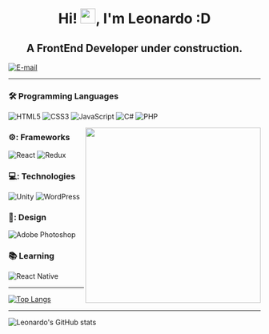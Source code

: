 <h1 align="center">Hi! <img src="https://raw.githubusercontent.com/kaueMarques/kaueMarques/master/hi.gif" width="30px">, I'm Leonardo :D</h1>
<h2 align="center">A FrontEnd Developer under construction.</h2>

<a href="https://www.linkedin.com/in/leonardo-188332138/">
<img align="center" alt="E-mail" src="https://img.shields.io/badge/-How%20to%20reach%20me-red"/>
</a>

---------

### :hammer_and_wrench: Programming Languages

<p><img alt="HTML5" src="https://img.shields.io/badge/html5%20-%23E34F26.svg?&style=for-the-badge&logo=html5&logoColor=white"/>
  <img alt="CSS3" src="https://img.shields.io/badge/css3%20-%231572B6.svg?&style=for-the-badge&logo=css3&logoColor=white"/>
  <img alt="JavaScript" src="https://img.shields.io/badge/javascript%20-%23323330.svg?&style=for-the-badge&logo=javascript&logoColor=%23F7DF1E"/>
  <img alt="C#" src="https://img.shields.io/badge/c%23%20-%23239120.svg?&style=for-the-badge&logo=c-sharp&logoColor=white"/>
  <img alt="PHP" src="https://img.shields.io/badge/php-%23777BB4.svg?&style=for-the-badge&logo=php&logoColor=white"/><p/>
  
  <img align="right" src="https://www.pinclipart.com/picdir/big/101-1014294_dab-emoji-png-transparent-pixel-art-facile-smiley.png" width="350"/>
  
  ### ⚙️: Frameworks

<p><img alt="React" src="https://img.shields.io/badge/react%20-%2320232a.svg?&style=for-the-badge&logo=react&logoColor=%2361DAFB"/>
  <img alt="Redux" src="https://img.shields.io/badge/redux%20-%23593d88.svg?&style=for-the-badge&logo=redux&logoColor=white"/><p/>
  
  ### 💻: Technologies
  
 <p><img alt="Unity" src="https://img.shields.io/badge/unity%20-%23000000.svg?&style=for-the-badge&logo=unity&logoColor=white"/>
    <img alt="WordPress" src="https://img.shields.io/badge/WordPress%20-%23117AC9.svg?&style=for-the-badge&logo=WordPress&logoColor=white"/><p/>
  
  ### 🎨: Design

<img alt="Adobe Photoshop" src="https://img.shields.io/badge/adobe%20photoshop%20-%2331A8FF.svg?&style=for-the-badge&logo=adobe%20photoshop&logoColor=white"/>

### :books: Learning

<img alt="React Native" src="https://img.shields.io/badge/react_native%20-%2320232a.svg?&style=for-the-badge&logo=react&logoColor=%2361DAFB"/>
  
  -------------------------

[![Top Langs](https://github-readme-stats.vercel.app/api/top-langs/?username=LeonardoDaLuz&layout=compact&theme=dark)](https://github.com/anuraghazra/github-readme-stats)

-------------------------

![Leonardo's GitHub stats](https://github-readme-stats.vercel.app/api?username=LeonardoDaLuz&theme=dark&show_icons=true)
